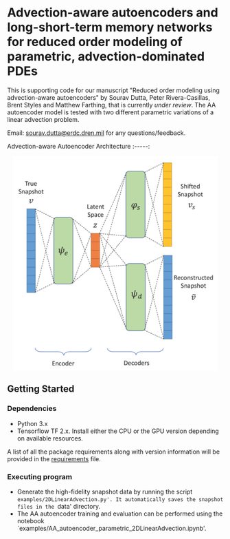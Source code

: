 # Advection-aware autoencoders and long-short-term memory networks for reduced order modeling of parametric, advection-dominated PDEs

This is supporting code for our manuscript "Reduced order modeling using advection-aware autoencoders" by Sourav Dutta, Peter Rivera-Casillas, Brent Styles and Matthew Farthing, that is currently *under review*. The AA autoencoder model is tested with two different parametric variations of a linear advection problem. 

Email: sourav.dutta@erdc.dren.mil for any questions/feedback.

Advection-aware Autoencoder Architecture
:-----:
<p align="center">
    <img align = 'center' height="500" src="figures/aa_autoencoder_arch.jpg?raw=true">
</p>


## Getting Started


### Dependencies

* Python 3.x
* Tensorflow TF 2.x. Install either the CPU or the GPU version depending on available resources.

A list of all the package requirements along with version information will be provided in the [requirements](requirements.txt) file.

### Executing program

* Generate the high-fidelity snapshot data by running the script `examples/2DLinearAdvection.py'. It automatically saves the snapshot files in the `data' directory.
* The AA autoencoder training and evaluation can be performed using the notebook `examples/AA_autoencoder_parametric_2DLinearAdvection.ipynb'.
